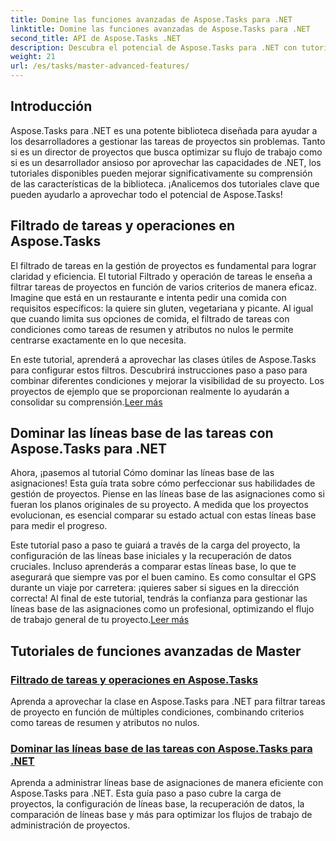 ```yaml
---
title: Domine las funciones avanzadas de Aspose.Tasks para .NET
linktitle: Domine las funciones avanzadas de Aspose.Tasks para .NET
second_title: API de Aspose.Tasks .NET
description: Descubra el potencial de Aspose.Tasks para .NET con tutoriales sobre filtrado de tareas, líneas de base de asignaciones y funciones avanzadas para una gestión de proyectos eficaz.
weight: 21
url: /es/tasks/master-advanced-features/
---
```

## Introducción

Aspose.Tasks para .NET es una potente biblioteca diseñada para ayudar a los desarrolladores a gestionar las tareas de proyectos sin problemas. Tanto si es un director de proyectos que busca optimizar su flujo de trabajo como si es un desarrollador ansioso por aprovechar las capacidades de .NET, los tutoriales disponibles pueden mejorar significativamente su comprensión de las características de la biblioteca. ¡Analicemos dos tutoriales clave que pueden ayudarlo a aprovechar todo el potencial de Aspose.Tasks!

## Filtrado de tareas y operaciones en Aspose.Tasks

El filtrado de tareas en la gestión de proyectos es fundamental para lograr claridad y eficiencia. El tutorial Filtrado y operación de tareas le enseña a filtrar tareas de proyectos en función de varios criterios de manera eficaz. Imagine que está en un restaurante e intenta pedir una comida con requisitos específicos: la quiere sin gluten, vegetariana y picante. Al igual que cuando limita sus opciones de comida, el filtrado de tareas con condiciones como tareas de resumen y atributos no nulos le permite centrarse exactamente en lo que necesita.

 En este tutorial, aprenderá a aprovechar las clases útiles de Aspose.Tasks para configurar estos filtros. Descubrirá instrucciones paso a paso para combinar diferentes condiciones y mejorar la visibilidad de su proyecto. Los proyectos de ejemplo que se proporcionan realmente lo ayudarán a consolidar su comprensión.[Leer más](./task-filtering-and-operation/)

## Dominar las líneas base de las tareas con Aspose.Tasks para .NET

Ahora, ¡pasemos al tutorial Cómo dominar las líneas base de las asignaciones! Esta guía trata sobre cómo perfeccionar sus habilidades de gestión de proyectos. Piense en las líneas base de las asignaciones como si fueran los planos originales de su proyecto. A medida que los proyectos evolucionan, es esencial comparar su estado actual con estas líneas base para medir el progreso.

 Este tutorial paso a paso te guiará a través de la carga del proyecto, la configuración de las líneas base iniciales y la recuperación de datos cruciales. Incluso aprenderás a comparar estas líneas base, lo que te asegurará que siempre vas por el buen camino. Es como consultar el GPS durante un viaje por carretera: ¡quieres saber si sigues en la dirección correcta! Al final de este tutorial, tendrás la confianza para gestionar las líneas base de las asignaciones como un profesional, optimizando el flujo de trabajo general de tu proyecto.[Leer más](./mastering-assignment-baseline/)

## Tutoriales de funciones avanzadas de Master
### [Filtrado de tareas y operaciones en Aspose.Tasks](./task-filtering-and-operation/)
Aprenda a aprovechar la clase en Aspose.Tasks para .NET para filtrar tareas de proyecto en función de múltiples condiciones, combinando criterios como tareas de resumen y atributos no nulos.
### [Dominar las líneas base de las tareas con Aspose.Tasks para .NET](./mastering-assignment-baseline/)
Aprenda a administrar líneas base de asignaciones de manera eficiente con Aspose.Tasks para .NET. Esta guía paso a paso cubre la carga de proyectos, la configuración de líneas base, la recuperación de datos, la comparación de líneas base y más para optimizar los flujos de trabajo de administración de proyectos.